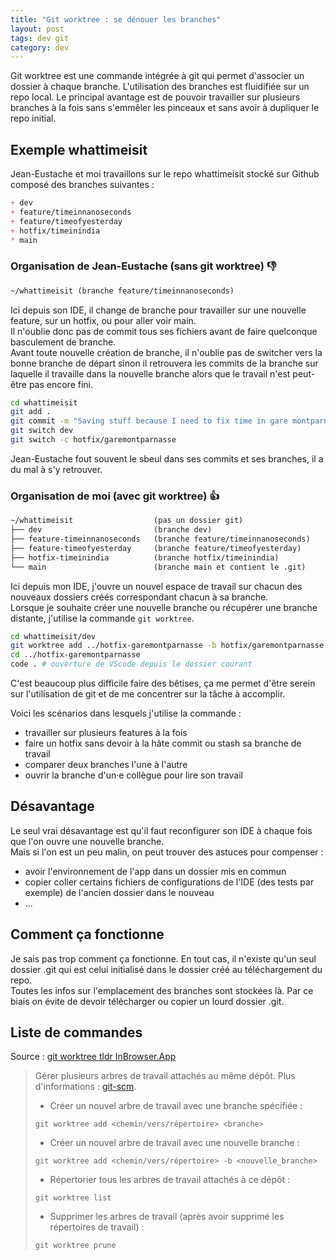 ```yaml
---
title: "Git worktree : se dénouer les branches" 
layout: post
tags: dev git 
category: dev
---
```


Git worktree est une commande intégrée à git qui permet d'associer un dossier à chaque branche. L'utilisation des branches est fluidifiée sur un repo local.
Le principal avantage est de pouvoir travailler sur plusieurs branches à la fois sans s'emmêler les pinceaux et sans avoir à dupliquer le repo initial.

<!--more-->

## Exemple whattimeisit

Jean-Eustache et moi travaillons sur le repo whattimeisit stocké sur Github composé des branches suivantes :

```md
+ dev
+ feature/timeinnanoseconds
+ feature/timeofyesterday
+ hotfix/timeinindia
* main
```

### Organisation de Jean-Eustache (sans git worktree) 👎

```txt
~/whattimeisit (branche feature/timeinnanoseconds)
```

Ici depuis son IDE, il change de branche pour travailler sur une nouvelle feature, sur un hotfix, ou pour aller voir main.  
Il n'oublie donc pas de commit tous ses fichiers avant de faire quelconque basculement de branche.  
Avant toute nouvelle création de branche, il n'oublie pas de switcher vers la bonne branche de départ 
sinon il retrouvera les commits de la branche sur laquelle il travaille dans la nouvelle branche alors que le travail n'est peut-être pas encore fini.

```bash
cd whattimeisit
git add .
git commit -m "Saving stuff because I need to fix time in gare montparnasse"
git switch dev
git switch -c hotfix/garemontparnasse
```

Jean-Eustache fout souvent le sbeul dans ses commits et ses branches, il a du mal à s'y retrouver.

### Organisation de moi (avec git worktree) 👍

```txt
~/whattimeisit                  (pas un dossier git)
├── dev                         (branche dev)
├── feature-timeinnanoseconds   (branche feature/timeinnanoseconds)
├── feature-timeofyesterday     (branche feature/timeofyesterday)
├── hotfix-timeinindia          (branche hotfix/timeinindia)
└── main                        (branche main et contient le .git)
```

Ici depuis mon IDE, j'ouvre un nouvel espace de travail sur chacun des nouveaux dossiers créés correspondant chacun à sa branche.  
Lorsque je souhaite créer une nouvelle branche ou récupérer une branche distante, j'utilise la commande `git worktree`.

```bash
cd whattimeisit/dev
git worktree add ../hotfix-garemontparnasse -b hotfix/garemontparnasse
cd ../hotfix-garemontparnasse
code . # ouverture de VScode depuis le dossier courant
```

C'est beaucoup plus difficile faire des bêtises, ça me permet d'être serein sur l'utilisation de git et de me concentrer sur la tâche à accomplir.

Voici les scénarios dans lesquels j'utilise la commande :

- travailler sur plusieurs features à la fois
- faire un hotfix sans devoir à la hâte commit ou stash sa branche de travail
- comparer deux branches l'une à l'autre
- ouvrir la branche d'un·e collègue pour lire son travail

## Désavantage

Le seul vrai désavantage est qu'il faut reconfigurer son IDE à chaque fois que l'on ouvre une nouvelle branche.  
Mais si l'on est un peu malin, on peut trouver des astuces pour compenser :

- avoir l'environnement de l'app dans un dossier mis en commun
- copier coller certains fichiers de configurations de l'IDE (des tests par exemple) de l'ancien dossier dans le nouveau
- ...

## Comment ça fonctionne

Je sais pas trop comment ça fonctionne. En tout cas, il n'existe qu'un seul dossier .git qui est celui initialisé dans le dossier créé au téléchargement du repo.  
Toutes les infos sur l'emplacement des branches sont stockées là. Par ce biais on évite de devoir télécharger ou copier un lourd dossier .git.

## Liste de commandes

Source : [git worktree tldr InBrowser.App](https://tldr.inbrowser.app/pages.fr/common/git-worktree)

> Gérer plusieurs arbres de travail attachés au même dépôt.
> Plus d'informations : [git-scm](https://git-scm.com/docs/git-worktree).
>
> - Créer un nouvel arbre de travail avec une branche spécifiée :
>
> `git worktree add <chemin/vers/répertoire> <branche>`
>
> - Créer un nouvel arbre de travail avec une nouvelle branche :
>
> `git worktree add <chemin/vers/répertoire> -b <nouvelle_branche>`
>
> - Répertorier tous les arbres de travail attachés à ce dépôt :
> 
> `git worktree list`
>
> - Supprimer les arbres de travail (après avoir supprimé les répertoires de travail) :
> 
> `git worktree prune`

